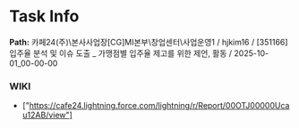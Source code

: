 # Task Info

**Path:** 카페24(주)\본사사업장\[CG]MI본부\창업센터\사업운영1 / hjkim16 / [351166] 입주율 분석 및 이슈 도출 _ 가맹점별 입주율 제고를 위한 제언, 활동 / 2025-10-01_00-00-00

### WIKI
- ["https://cafe24.lightning.force.com/lightning/r/Report/00OTJ00000Ucau12AB/view"]

